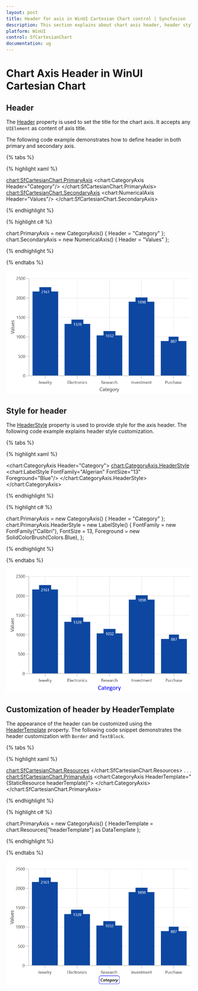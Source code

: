 ```yaml
---
layout: post
title: Header for axis in WinUI Cartesian Chart control | Syncfusion
description: This section explains about chart axis header, header style, header template and its customization in WinUI Cartesian chart.
platform: WinUI
control: SfCartesianChart
documentation: ug
---
```


# Chart Axis Header in WinUI Cartesian Chart

## Header

The [Header]() property is used to set the title for the chart axis. It accepts any `UIElement` as content of axis title. 

The following code example demonstrates how to define header in both primary and secondary axis. 

{% tabs %}

{% highlight xaml %}

<chart:SfCartesianChart.PrimaryAxis>
    <chart:CategoryAxis Header="Category"/>
</chart:SfCartesianChart.PrimaryAxis>
<chart:SfCartesianChart.SecondaryAxis>
    <chart:NumericalAxis Header="Values"/>
</chart:SfCartesianChart.SecondaryAxis>

{% endhighlight %}

{% highlight c# %}

chart.PrimaryAxis = new CategoryAxis() { Header = "Category" };
chart.SecondaryAxis = new NumericalAxis() { Header = "Values" };

{% endhighlight %}

{% endtabs %}

![Header support for ChartAxis in WinUI Chart](Axis_Images/WinUI_Chart_Axis_Header.png)

## Style for header

The [HeaderStyle]() property is used to provide style for the axis header. The following code example explains header style customization.

{% tabs %}

{% highlight xaml %}

<chart:CategoryAxis Header="Category">
    <chart:CategoryAxis.HeaderStyle>
        <chart:LabelStyle FontFamily="Algerian" FontSize="13" Foreground="Blue"/>
    </chart:CategoryAxis.HeaderStyle>
</chart:CategoryAxis>

{% endhighlight %}

{% highlight c# %}

chart.PrimaryAxis = new CategoryAxis() { Header = "Category" };
chart.PrimaryAxis.HeaderStyle = new LabelStyle()
{
    FontFamily = new FontFamily("Calibri"),
    FontSize = 13,
    Foreground = new SolidColorBrush(Colors.Blue),
};

{% endhighlight %}

{% endtabs %}

![Axis header style in WinUI Chart](Axis_Images/WinUI_Chart_Axis_Header_styles.png)

## Customization of header by HeaderTemplate

The appearance of the header can be customized using the [HeaderTemplate]() property. The following code snippet demonstrates the header customization with `Border` and `TextBlock`.

{% tabs %}

{% highlight xaml %}

<chart:SfCartesianChart.Resources>
    <DataTemplate x:Key="headerTemplate">
        <Border BorderBrush="Blue" CornerRadius="5" BorderThickness="1">
            <TextBlock Text="Category" FontSize="12" FontStyle="Italic" FontWeight="Bold" Margin="3"/>
        </Border>
    </DataTemplate>
</chart:SfCartesianChart.Resources>
. . .
<chart:SfCartesianChart.PrimaryAxis>
    <chart:CategoryAxis HeaderTemplate="{StaticResource headerTemplate}">
    </chart:CategoryAxis>
</chart:SfCartesianChart.PrimaryAxis>

{% endhighlight %}

{% highlight c# %}

chart.PrimaryAxis = new CategoryAxis()
{
    HeaderTemplate = chart.Resources["headerTemplate"] as DataTemplate
};

{% endhighlight %}

{% endtabs %}

![HeaderTemplate support for ChartAxis in WinUI Chart](Axis_images/WinUI_Chart_Axis_Header_template.png)

